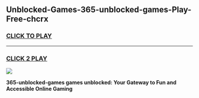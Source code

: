 
## Unblocked-Games-365-unblocked-games-Play-Free-chcrx
<h3>
<a href="https://premium76.site?title=365-unblocked-games&ref=22A">CLICK TO PLAY</a></h3>
<hr>

<h3>
<a href="https://premium76.site?title=365-unblocked-games&ref=22A">CLICK 2 PLAY</a>
  
</h3>

<a href="https://premium76.site?title=365-unblocked-games&ref=22A"><img src="https://clearcache.store/games.png"></a>


**365-unblocked-games games unblocked: Your Gateway to Fun and Accessible Online Gaming**
